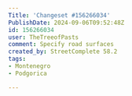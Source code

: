 ```yaml
---
Title: 'Changeset #156266034'
PublishDate: 2024-09-06T09:52:48Z
id: 156266034
user: TheTreeofPasts
comment: Specify road surfaces
created_by: StreetComplete 58.2
tags:
- Montenegro
- Podgorica

---
```


